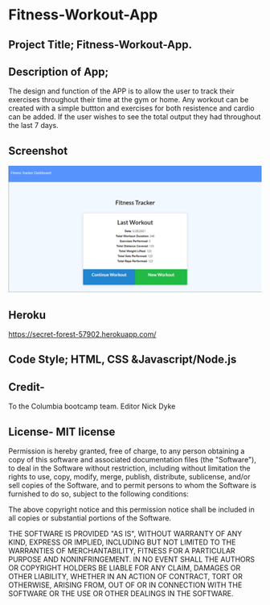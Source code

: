 # Fitness-Workout-App

## Project Title; Fitness-Workout-App.

## Description of App; 
The design and function of the APP is to allow the user to track their exercises throughout their time at the gym or home. Any workout can be created with a simple buttton and exercises for both resistence and cardio can be added. If the user wishes to see the total output they had throughout the last 7 days.

## Screenshot
![picture](/public/assets/screenshot.PNG)

## Heroku 
https://secret-forest-57902.herokuapp.com/

## Code Style; HTML, CSS &Javascript/Node.js

## Credit- 
To the Columbia bootcamp team. Editor Nick Dyke 

## License- MIT license
Permission is hereby granted, free of charge, to any person obtaining a copy of this software and associated documentation files (the "Software"), to deal in the Software without restriction, including without limitation the rights to use, copy, modify, merge, publish, distribute, sublicense, and/or sell copies of the Software, and to permit persons to whom the Software is furnished to do so, subject to the following conditions:

The above copyright notice and this permission notice shall be included in all copies or substantial portions of the Software.

THE SOFTWARE IS PROVIDED "AS IS", WITHOUT WARRANTY OF ANY KIND, EXPRESS OR IMPLIED, INCLUDING BUT NOT LIMITED TO THE WARRANTIES OF MERCHANTABILITY, FITNESS FOR A PARTICULAR PURPOSE AND NONINFRINGEMENT. IN NO EVENT SHALL THE AUTHORS OR COPYRIGHT HOLDERS BE LIABLE FOR ANY CLAIM, DAMAGES OR OTHER LIABILITY, WHETHER IN AN ACTION OF CONTRACT, TORT OR OTHERWISE, ARISING FROM, OUT OF OR IN CONNECTION WITH THE SOFTWARE OR THE USE OR OTHER DEALINGS IN THE SOFTWARE.
